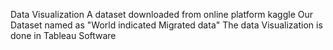Data Visualization
A dataset downloaded from online platform kaggle 
Our Dataset named as "World indicated Migrated data"
The data Visualization is done in Tableau Software
